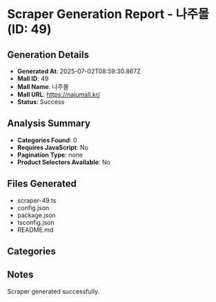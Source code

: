 # Scraper Generation Report - 나주몰 (ID: 49)

## Generation Details
- **Generated At**: 2025-07-02T08:59:30.867Z
- **Mall ID**: 49
- **Mall Name**: 나주몰
- **Mall URL**: https://najumall.kr/
- **Status**: Success

## Analysis Summary
- **Categories Found**: 0
- **Requires JavaScript**: No
- **Pagination Type**: none
- **Product Selectors Available**: No

## Files Generated
- scraper-49.ts
- config.json
- package.json
- tsconfig.json
- README.md

## Categories



## Notes
Scraper generated successfully.
